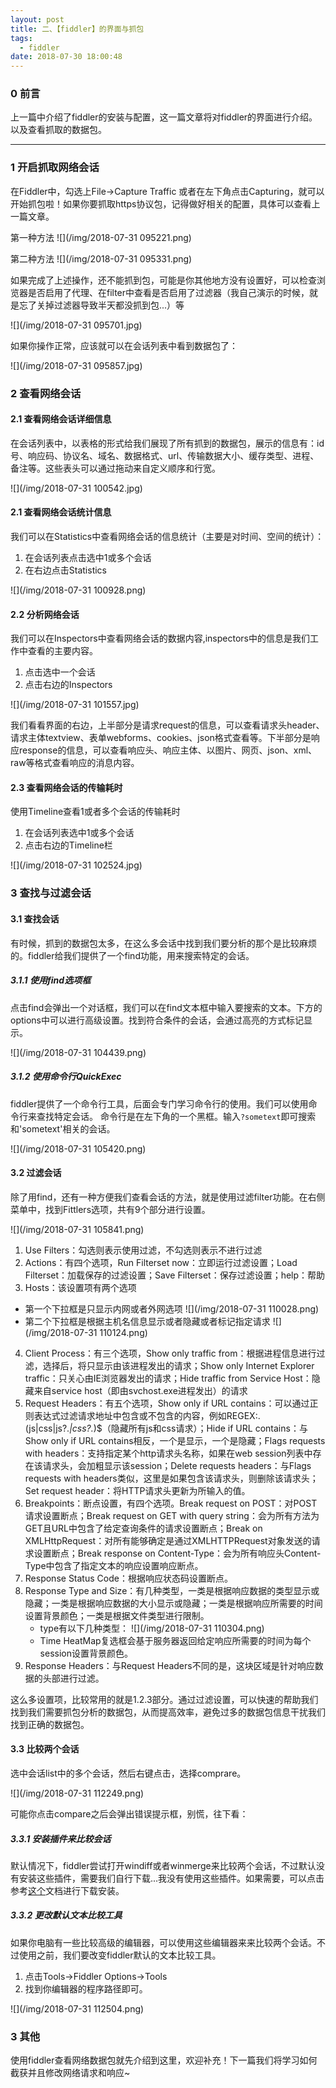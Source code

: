 ```yaml
---
layout: post
title: 二、【fiddler】的界面与抓包
tags:
  - fiddler
date: 2018-07-30 18:00:48
---
```


### 0 前言

上一篇中介绍了fiddler的安装与配置，这一篇文章将对fiddler的界面进行介绍。以及查看抓取的数据包。

---

### 1 开启抓取网络会话

在Fiddler中，勾选上File->Capture Traffic 或者在左下角点击Capturing，就可以开始抓包啦！如果你要抓取https协议包，记得做好相关的配置，具体可以查看上一篇文章。

第一种方法
![](/img/2018-07-31 095221.png)

第二种方法
![](/img/2018-07-31 095331.png)

如果完成了上述操作，还不能抓到包，可能是你其他地方没有设置好，可以检查浏览器是否启用了代理、在filter中查看是否启用了过滤器（我自己演示的时候，就是忘了关掉过滤器导致半天都没抓到包...）等

![](/img/2018-07-31 095701.jpg)

如果你操作正常，应该就可以在会话列表中看到数据包了：

![](/img/2018-07-31 095857.jpg)

### 2 查看网络会话

#### 2.1 查看网络会话详细信息

在会话列表中，以表格的形式给我们展现了所有抓到的数据包，展示的信息有：id号、响应码、协议名、域名、数据格式、url、传输数据大小、缓存类型、进程、备注等。这些表头可以通过拖动来自定义顺序和行宽。

![](/img/2018-07-31 100542.jpg)

#### 2.1 查看网络会话统计信息

我们可以在Statistics中查看网络会话的信息统计（主要是对时间、空间的统计）：

1. 在会话列表点击选中1或多个会话
2. 在右边点击Statistics 
  
![](/img/2018-07-31 100928.png)

#### 2.2 分析网络会话

我们可以在Inspectors中查看网络会话的数据内容,inspectors中的信息是我们工作中查看的主要内容。

1. 点击选中一个会话
2. 点击右边的Inspectors
   
![](/img/2018-07-31 101557.jpg)

我们看看界面的右边，上半部分是请求request的信息，可以查看请求头header、请求主体textview、表单webforms、cookies、json格式查看等。下半部分是响应response的信息，可以查看响应头、响应主体、以图片、网页、json、xml、raw等格式查看响应的消息内容。

#### 2.3 查看网络会话的传输耗时

使用Timeline查看1或者多个会话的传输耗时

1. 在会话列表选中1或多个会话
2. 点击右边的Timeline栏
  
![](/img/2018-07-31 102524.jpg)

### 3 查找与过滤会话

#### 3.1 查找会话

有时候，抓到的数据包太多，在这么多会话中找到我们要分析的那个是比较麻烦的。fiddler给我们提供了一个find功能，用来搜索特定的会话。

##### 3.1.1 使用find选项框

点击find会弹出一个对话框，我们可以在find文本框中输入要搜索的文本。下方的options中可以进行高级设置。找到符合条件的会话，会通过高亮的方式标记显示。

![](/img/2018-07-31 104439.png)

##### 3.1.2 使用命令行QuickExec

fiddler提供了一个命令行工具，后面会专门学习命令行的使用。我们可以使用命令行来查找特定会话。
命令行是在左下角的一个黑框。输入`?sometext`即可搜索和'sometext'相关的会话。

![](/img/2018-07-31 105420.png)

#### 3.2 过滤会话

除了用find，还有一种方便我们查看会话的方法，就是使用过滤filter功能。在右侧菜单中，找到Fittlers选项，共有9个部分进行设置。

![](/img/2018-07-31 105841.png)

1. Use Filters：勾选则表示使用过滤，不勾选则表示不进行过滤
2. Actions：有四个选项，Run Filterset now：立即运行过滤设置；Load Filterset：加载保存的过滤设置；Save Filterset：保存过滤设置；help：帮助
3.  Hosts：该设置项有两个选项
   - 第一个下拉框是只显示内网或者外网选项
  ![](/img/2018-07-31 110028.png)
   - 第二个下拉框是根据主机名信息显示或者隐藏或者标记指定请求
  ![](/img/2018-07-31 110124.png)
4. Client Process：有三个选项，Show only traffic from：根据进程信息进行过滤，选择后，将只显示由该进程发出的请求；Show only Internet Explorer traffic：只关心由IE浏览器发出的请求；Hide traffic from Service Host：隐藏来自service host（即由svchost.exe进程发出）的请求
5. Request Headers：有五个选项，Show only if URL contains：可以通过正则表达式过滤请求地址中包含或不包含的内容，例如REGEX:\.(js|css|js\?.*|css\?.*)$（隐藏所有js和css请求）；Hide if URL contains：与Show only if URL contains相反，一个是显示，一个是隐藏；Flags requests with headers：支持指定某个http请求头名称，如果在web session列表中存在该请求头，会加粗显示该session；Delete requests headers：与Flags requests with headers类似，这里是如果包含该请求头，则删除该请求头；Set request header：将HTTP请求头更新为所输入的值。
6. Breakpoints：断点设置，有四个选项。Break request on POST：对POST请求设置断点；Break request on GET with query string：会为所有方法为GET且URL中包含了给定查询条件的请求设置断点；Break on XMLHttpRequest：对所有能够确定是通过XMLHTTPRequest对象发送的请求设置断点；Break response on Content-Type：会为所有响应头Content-Type中包含了指定文本的响应设置响应断点。
7. Response Status Code：根据响应状态码设置断点。
8. Response Type and Size：有几种类型，一类是根据响应数据的类型显示或隐藏；一类是根据响应数据的大小显示或隐藏；一类是根据响应所需要的时间设置背景颜色；一类是根据文件类型进行限制。
   - type有以下几种类型：
  ![](/img/2018-07-31 110304.png)
   - Time HeatMap复选框会基于服务器返回给定响应所需要的时间为每个session设置背景颜色。
9. Response Headers：与Request Headers不同的是，这块区域是针对响应数据的头部进行过滤。

这么多设置项，比较常用的就是1.2.3部分。通过过滤设置，可以快速的帮助我们找到我们需要抓包分析的数据包，从而提高效率，避免过多的数据包信息干扰我们找到正确的数据包。

#### 3.3 比较两个会话

选中会话list中的多个会话，然后右键点击，选择comprare。

![](/img/2018-07-31 112249.png)

可能你点击compare之后会弹出错误提示框，别慌，往下看：

##### 3.3.1 安装插件来比较会话

默认情况下，fiddler尝试打开windiff或者winmerge来比较两个会话，不过默认没有安装这些插件，需要我们自行下载...我没有使用这些插件。如果需要，可以点击参考[这个](https://support.microsoft.com/zh-cn/help/159214/how-to-use-the-windiff-exe-utility)文档进行下载安装。

##### 3.3.2 更改默认文本比较工具

如果你电脑有一些比较高级的编辑器，可以使用这些编辑器来来比较两个会话。不过使用之前，我们要改变fiddler默认的文本比较工具。

1. 点击Tools->Fiddler Options->Tools
2. 找到你编辑器的程序路径即可。

![](/img/2018-07-31 112504.png)

### 3 其他

使用fiddler查看网络数据包就先介绍到这里，欢迎补充！下一篇我们将学习如何截获并且修改网络请求和响应~